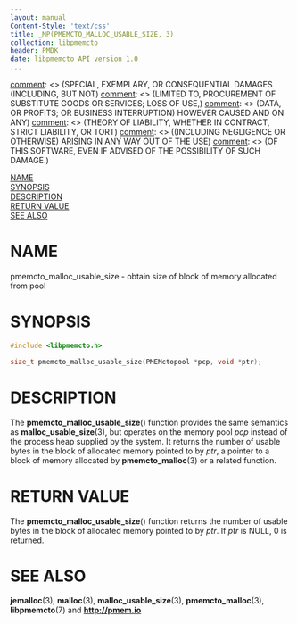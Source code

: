 ```yaml
---
layout: manual
Content-Style: 'text/css'
title: _MP(PMEMCTO_MALLOC_USABLE_SIZE, 3)
collection: libpmemcto
header: PMDK
date: libpmemcto API version 1.0
...
```


[comment]: <> (Copyright 2017, Intel Corporation)

[comment]: <> (Redistribution and use in source and binary forms, with or without)
[comment]: <> (modification, are permitted provided that the following conditions)
[comment]: <> (are met:)
[comment]: <> (    * Redistributions of source code must retain the above copyright)
[comment]: <> (      notice, this list of conditions and the following disclaimer.)
[comment]: <> (    * Redistributions in binary form must reproduce the above copyright)
[comment]: <> (      notice, this list of conditions and the following disclaimer in)
[comment]: <> (      the documentation and/or other materials provided with the)
[comment]: <> (      distribution.)
[comment]: <> (    * Neither the name of the copyright holder nor the names of its)
[comment]: <> (      contributors may be used to endorse or promote products derived)
[comment]: <> (      from this software without specific prior written permission.)

[comment]: <> (THIS SOFTWARE IS PROVIDED BY THE COPYRIGHT HOLDERS AND CONTRIBUTORS)
[comment]: <> ("AS IS" AND ANY EXPRESS OR IMPLIED WARRANTIES, INCLUDING, BUT NOT)
[comment]: <> (LIMITED TO, THE IMPLIED WARRANTIES OF MERCHANTABILITY AND FITNESS FOR)
[comment]: <> (A PARTICULAR PURPOSE ARE DISCLAIMED. IN NO EVENT SHALL THE COPYRIGHT)
[comment]: <> (OWNER OR CONTRIBUTORS BE LIABLE FOR ANY DIRECT, INDIRECT, INCIDENTAL,)
[comment]: <> (SPECIAL, EXEMPLARY, OR CONSEQUENTIAL DAMAGES (INCLUDING, BUT NOT)
[comment]: <> (LIMITED TO, PROCUREMENT OF SUBSTITUTE GOODS OR SERVICES; LOSS OF USE,)
[comment]: <> (DATA, OR PROFITS; OR BUSINESS INTERRUPTION) HOWEVER CAUSED AND ON ANY)
[comment]: <> (THEORY OF LIABILITY, WHETHER IN CONTRACT, STRICT LIABILITY, OR TORT)
[comment]: <> ((INCLUDING NEGLIGENCE OR OTHERWISE) ARISING IN ANY WAY OUT OF THE USE)
[comment]: <> (OF THIS SOFTWARE, EVEN IF ADVISED OF THE POSSIBILITY OF SUCH DAMAGE.)

[comment]: <> (pmemcto_malloc_usable_size.3 -- man page for libpmemcto)

[NAME](#name)<br />
[SYNOPSIS](#synopsis)<br />
[DESCRIPTION](#description)<br />
[RETURN VALUE](#return-value)<br />
[SEE ALSO](#see-also)<br />


# NAME #

pmemcto_malloc_usable_size - obtain size of block of memory allocated from pool


# SYNOPSIS #

```c
#include <libpmemcto.h>

size_t pmemcto_malloc_usable_size(PMEMctopool *pcp, void *ptr);
```


# DESCRIPTION #


The **pmemcto_malloc_usable_size**() function provides the same semantics
as **malloc_usable_size**(3), but operates on the memory pool *pcp* instead
of the process heap supplied by the system.  It returns the number of usable
bytes in the block of allocated memory pointed to by *ptr*, a pointer to
a block of memory allocated by **pmemcto_malloc**(3) or a related function.


# RETURN VALUE #

The **pmemcto_malloc_usable_size**() function returns the number of usable
bytes in the block of allocated memory pointed to by *ptr*.
If *ptr* is NULL, 0 is returned.


# SEE ALSO #

**jemalloc**(3), **malloc**(3), **malloc_usable_size**(3),
**pmemcto_malloc**(3),
**libpmemcto**(7) and **<http://pmem.io>**
